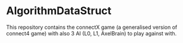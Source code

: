# AlgorithmDataStruct
This repository contains the connectX game (a generalised version of connect4 game) with also 3 AI (L0, L1, AxelBrain) to play against with.
